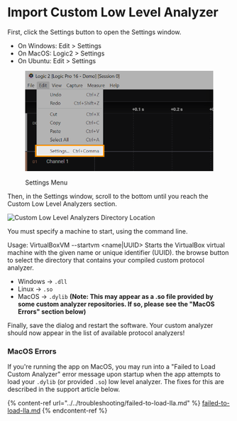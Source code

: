 # Import Custom Low Level Analyzer

First, click the Settings button to open the Settings window.&#x20;

* On Windows: Edit > Settings
* On MacOS: Logic2 > Settings
* On Ubuntu: Edit > Settings

<figure><img src="../../.gitbook/assets/edit-settings.png" alt="" width="548"><figcaption><p>Settings Menu</p></figcaption></figure>

Then, in the Settings window, scroll to the bottom until you reach the Custom Low Level Analyzers section.

![Custom Low Level Analyzers Directory Location](../../.gitbook/assets/screen-shot-2021-04-05-at-3.26.38-pm.png)

You must specify a machine to start, using the command line.

Usage: VirtualBoxVM --startvm \<name|UUID> Starts the VirtualBox virtual machine with the given name or unique identifier (UUID). the browse button to select the directory that contains your compiled custom protocol analyzer.

* Windows -> `.dll`
* Linux -> `.so`
* MacOS -> `.dylib` **(Note: This may appear as a .so file provided by some custom analyzer repositories. If so, please see the "MacOS Errors" section below)**

Finally, save the dialog and restart the software. Your custom analyzer should now appear in the list of available protocol analyzers!

### MacOS Errors

If you're running the app on MacOS, you may run into a "Failed to Load Custom Analyzer" error message upon startup when the app attempts to load your `.dylib` (or provided `.so`) low level analyzer. The fixes for this are described in the support article below.

{% content-ref url="../../troubleshooting/failed-to-load-lla.md" %}
[failed-to-load-lla.md](../../troubleshooting/failed-to-load-lla.md)
{% endcontent-ref %}



